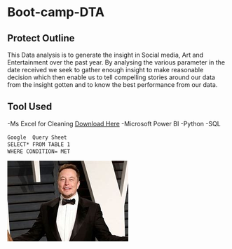 # Boot-camp-DTA
## Protect Outline
This Data analysis is to generate the insight in Social media, Art and Entertainment over the past year. By analysing the various parameter in the date received we seek to gather enough insight to make reasonable decision which then enable us to tell compelling stories around our data from the insight gotten and to know the best performance from our data.

## Tool Used 

-Ms Excel for Cleaning [Download Here](https://microsoft.com)
 -Microsoft Power BI
 -Python
 -SQL
 
 ```
 Google  Query Sheet
 SELECT* FROM TABLE 1
 WHERE CONDITION= MET
```
![](OIP.jfif)

```
